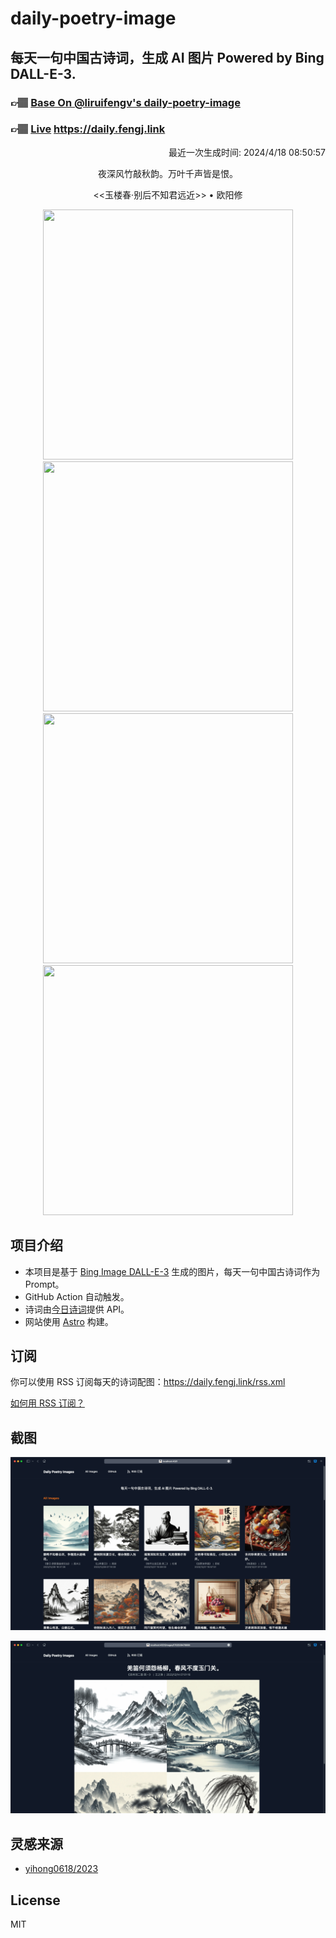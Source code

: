 
# daily-poetry-image

## 每天一句中国古诗词，生成 AI 图片 Powered by Bing DALL-E-3.

### 👉🏽 [Base On @liruifengv's daily-poetry-image](https://github.com/liruifengv/daily-poetry-image)

### 👉🏽 [Live](https://daily.fengj.link) https://daily.fengj.link

<p align="right">
  最近一次生成时间: 2024/4/18 08:50:57
</p>
<p align="center">
夜深风竹敲秋韵。万叶千声皆是恨。
</p>
<p align="center">
<<玉楼春·别后不知君远近>> • 欧阳修
</p>
<p align="center">
<img src="https://tse3.mm.bing.net/th/id/OIG1.MG7_tBFYTex_47SBihi7" height="400" width="400" />
<img src="https://tse4.mm.bing.net/th/id/OIG1.k_lpyMSaK1Xr0rkqHsfb" height="400" width="400" />
<img src="https://tse1.mm.bing.net/th/id/OIG1.JYIrDqDIZZLwIufquyd2" height="400" width="400" />
<img src="https://tse3.mm.bing.net/th/id/OIG1.Vds2njEVS9f6kq2LYnN_" height="400" width="400" />
</p>

## 项目介绍

-   本项目是基于 [Bing Image DALL-E-3](https://www.bing.com/images/create) 生成的图片，每天一句中国古诗词作为 Prompt。
-   GitHub Action 自动触发。
-   诗词由[今日诗词](https://www.jinrishici.com/)提供 API。
-   网站使用 [Astro](https://astro.build) 构建。

## 订阅

你可以使用 RSS 订阅每天的诗词配图：https://daily.fengj.link/rss.xml

[如何用 RSS 订阅？](https://zhuanlan.zhihu.com/p/55026716)

## 截图

![图片列表](./screenshots/Snipaste_2023-12-28_21-00-26.png)

![图片详情](./screenshots/Snipaste_2023-12-28_21-00-53.png)

## 灵感来源

-   [yihong0618/2023](https://github.com/yihong0618/2023)

## License

MIT
